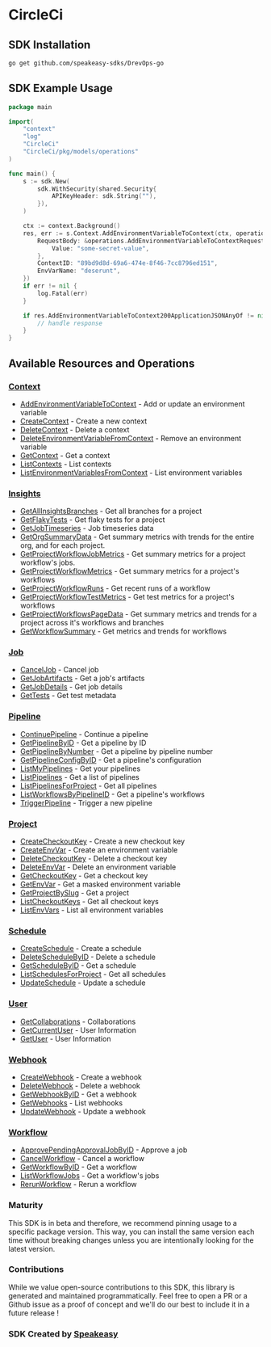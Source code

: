 # CircleCi

<!-- Start SDK Installation -->
## SDK Installation

```bash
go get github.com/speakeasy-sdks/DrevOps-go
```
<!-- End SDK Installation -->

## SDK Example Usage
<!-- Start SDK Example Usage -->
```go
package main

import(
	"context"
	"log"
	"CircleCi"
	"CircleCi/pkg/models/operations"
)

func main() {
    s := sdk.New(
        sdk.WithSecurity(shared.Security{
            APIKeyHeader: sdk.String(""),
        }),
    )

    ctx := context.Background()
    res, err := s.Context.AddEnvironmentVariableToContext(ctx, operations.AddEnvironmentVariableToContextRequest{
        RequestBody: &operations.AddEnvironmentVariableToContextRequestBody{
            Value: "some-secret-value",
        },
        ContextID: "89bd9d8d-69a6-474e-8f46-7cc8796ed151",
        EnvVarName: "deserunt",
    })
    if err != nil {
        log.Fatal(err)
    }

    if res.AddEnvironmentVariableToContext200ApplicationJSONAnyOf != nil {
        // handle response
    }
}
```
<!-- End SDK Example Usage -->

<!-- Start SDK Available Operations -->
## Available Resources and Operations


### [Context](docs/context/README.md)

* [AddEnvironmentVariableToContext](docs/context/README.md#addenvironmentvariabletocontext) - Add or update an environment variable
* [CreateContext](docs/context/README.md#createcontext) - Create a new context
* [DeleteContext](docs/context/README.md#deletecontext) - Delete a context
* [DeleteEnvironmentVariableFromContext](docs/context/README.md#deleteenvironmentvariablefromcontext) - Remove an environment variable
* [GetContext](docs/context/README.md#getcontext) - Get a context
* [ListContexts](docs/context/README.md#listcontexts) - List contexts
* [ListEnvironmentVariablesFromContext](docs/context/README.md#listenvironmentvariablesfromcontext) - List environment variables

### [Insights](docs/insights/README.md)

* [GetAllInsightsBranches](docs/insights/README.md#getallinsightsbranches) - Get all branches for a project
* [GetFlakyTests](docs/insights/README.md#getflakytests) - Get flaky tests for a project
* [GetJobTimeseries](docs/insights/README.md#getjobtimeseries) - Job timeseries data
* [GetOrgSummaryData](docs/insights/README.md#getorgsummarydata) - Get summary metrics with trends for the entire org, and for each project.
* [GetProjectWorkflowJobMetrics](docs/insights/README.md#getprojectworkflowjobmetrics) - Get summary metrics for a project workflow's jobs.
* [GetProjectWorkflowMetrics](docs/insights/README.md#getprojectworkflowmetrics) - Get summary metrics for a project's workflows
* [GetProjectWorkflowRuns](docs/insights/README.md#getprojectworkflowruns) - Get recent runs of a workflow
* [GetProjectWorkflowTestMetrics](docs/insights/README.md#getprojectworkflowtestmetrics) - Get test metrics for a project's workflows
* [GetProjectWorkflowsPageData](docs/insights/README.md#getprojectworkflowspagedata) - Get summary metrics and trends for a project across it's workflows and branches
* [GetWorkflowSummary](docs/insights/README.md#getworkflowsummary) - Get metrics and trends for workflows

### [Job](docs/job/README.md)

* [CancelJob](docs/job/README.md#canceljob) - Cancel job
* [GetJobArtifacts](docs/job/README.md#getjobartifacts) - Get a job's artifacts
* [GetJobDetails](docs/job/README.md#getjobdetails) - Get job details
* [GetTests](docs/job/README.md#gettests) - Get test metadata

### [Pipeline](docs/pipeline/README.md)

* [ContinuePipeline](docs/pipeline/README.md#continuepipeline) - Continue a pipeline
* [GetPipelineByID](docs/pipeline/README.md#getpipelinebyid) - Get a pipeline by ID
* [GetPipelineByNumber](docs/pipeline/README.md#getpipelinebynumber) - Get a pipeline by pipeline number
* [GetPipelineConfigByID](docs/pipeline/README.md#getpipelineconfigbyid) - Get a pipeline's configuration
* [ListMyPipelines](docs/pipeline/README.md#listmypipelines) - Get your pipelines
* [ListPipelines](docs/pipeline/README.md#listpipelines) - Get a list of pipelines
* [ListPipelinesForProject](docs/pipeline/README.md#listpipelinesforproject) - Get all pipelines
* [ListWorkflowsByPipelineID](docs/pipeline/README.md#listworkflowsbypipelineid) - Get a pipeline's workflows
* [TriggerPipeline](docs/pipeline/README.md#triggerpipeline) - Trigger a new pipeline

### [Project](docs/project/README.md)

* [CreateCheckoutKey](docs/project/README.md#createcheckoutkey) - Create a new checkout key
* [CreateEnvVar](docs/project/README.md#createenvvar) - Create an environment variable
* [DeleteCheckoutKey](docs/project/README.md#deletecheckoutkey) - Delete a checkout key
* [DeleteEnvVar](docs/project/README.md#deleteenvvar) - Delete an environment variable
* [GetCheckoutKey](docs/project/README.md#getcheckoutkey) - Get a checkout key
* [GetEnvVar](docs/project/README.md#getenvvar) - Get a masked environment variable
* [GetProjectBySlug](docs/project/README.md#getprojectbyslug) - Get a project
* [ListCheckoutKeys](docs/project/README.md#listcheckoutkeys) - Get all checkout keys
* [ListEnvVars](docs/project/README.md#listenvvars) - List all environment variables

### [Schedule](docs/schedule/README.md)

* [CreateSchedule](docs/schedule/README.md#createschedule) - Create a schedule
* [DeleteScheduleByID](docs/schedule/README.md#deleteschedulebyid) - Delete a schedule
* [GetScheduleByID](docs/schedule/README.md#getschedulebyid) - Get a schedule
* [ListSchedulesForProject](docs/schedule/README.md#listschedulesforproject) - Get all schedules
* [UpdateSchedule](docs/schedule/README.md#updateschedule) - Update a schedule

### [User](docs/user/README.md)

* [GetCollaborations](docs/user/README.md#getcollaborations) - Collaborations
* [GetCurrentUser](docs/user/README.md#getcurrentuser) - User Information
* [GetUser](docs/user/README.md#getuser) - User Information

### [Webhook](docs/webhook/README.md)

* [CreateWebhook](docs/webhook/README.md#createwebhook) - Create a webhook
* [DeleteWebhook](docs/webhook/README.md#deletewebhook) - Delete a webhook
* [GetWebhookByID](docs/webhook/README.md#getwebhookbyid) - Get a webhook
* [GetWebhooks](docs/webhook/README.md#getwebhooks) - List webhooks
* [UpdateWebhook](docs/webhook/README.md#updatewebhook) - Update a webhook

### [Workflow](docs/workflow/README.md)

* [ApprovePendingApprovalJobByID](docs/workflow/README.md#approvependingapprovaljobbyid) - Approve a job
* [CancelWorkflow](docs/workflow/README.md#cancelworkflow) - Cancel a workflow
* [GetWorkflowByID](docs/workflow/README.md#getworkflowbyid) - Get a workflow
* [ListWorkflowJobs](docs/workflow/README.md#listworkflowjobs) - Get a workflow's jobs
* [RerunWorkflow](docs/workflow/README.md#rerunworkflow) - Rerun a workflow
<!-- End SDK Available Operations -->

### Maturity

This SDK is in beta and therefore, we recommend pinning usage to a specific package version.
This way, you can install the same version each time without breaking changes unless you are intentionally
looking for the latest version.

### Contributions

While we value open-source contributions to this SDK, this library is generated and maintained programmatically.
Feel free to open a PR or a Github issue as a proof of concept and we'll do our best to include it in a future release !

### SDK Created by [Speakeasy](https://docs.speakeasyapi.dev/docs/using-speakeasy/client-sdks)
